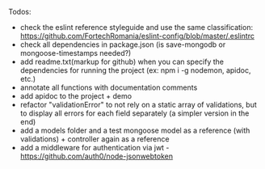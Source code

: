 Todos:
* check the eslint reference styleguide and use the same classification: https://github.com/FortechRomania/eslint-config/blob/master/.eslintrc
* check all dependencies in package.json (is save-mongodb or mongoose-timestamps needed?)
* add readme.txt(markup for github) when you can specify the dependencies for running the project (ex: npm i -g nodemon, apidoc, etc.)
* annotate all functions with documentation comments
* add apidoc to the project + demo
* refactor "validationError" to not rely on a static array of validations, but to display all errors for each field separately (a simpler version in the end)
* add a models folder and a test mongoose model as a reference (with validations) + controller again as a reference
* add a middleware for authentication via jwt - https://github.com/auth0/node-jsonwebtoken